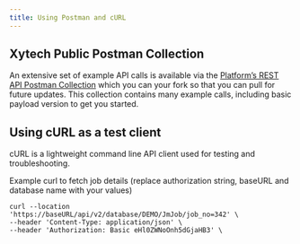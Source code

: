 ```yaml
---
title: Using Postman and cURL
---
```

## Xytech Public Postman Collection
An extensive set of example API calls is available via the [Platform’s REST API Postman Collection](https://www.postman.com/xytech-product-team/workspace/xytech-platform-public/collection/25646735-19fb63a8-470d-460d-9eea-d23248239302?action=share&creator=25646735) which you can your fork so that you can pull for future updates. This collection contains many example calls, including basic payload version to get you started.

## Using cURL as a test client
cURL is a lightweight command line API client used for testing and troubleshooting.

Example curl to fetch job details (replace authorization string, baseURL and database name with your values)
```http
curl --location 'https://baseURL/api/v2/database/DEMO/JmJob/job_no=342' \
--header 'Content-Type: application/json' \
--header 'Authorization: Basic eHl0ZWNoOnh5dGjaHB3' \
```
